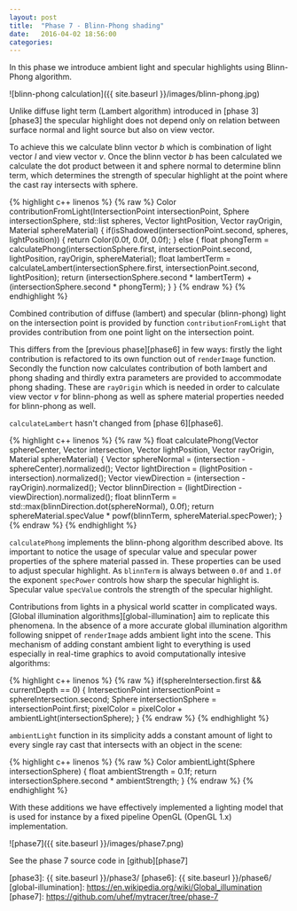 ```yaml
---
layout: post
title:  "Phase 7 - Blinn-Phong shading"
date:   2016-04-02 18:56:00
categories:
---
```


In this phase we introduce ambient light and specular highlights using Blinn-Phong algorithm.

![blinn-phong calculation]({{ site.baseurl }}/images/blinn-phong.jpg)

Unlike diffuse light term (Lambert algorithm) introduced in [phase 3][phase3] the specular highlight does not depend only on relation between surface normal and light source but also on view vector.

To achieve this we calculate blinn vector *b* which is combination of light vector *l* and view vector *v*. Once the blinn vector *b* has been calculated we calculate the dot product between it and sphere normal to determine blinn term, which determines the strength of specular highlight at the point where the cast ray intersects with sphere.

{% highlight c++ linenos %}
{% raw %}
Color contributionFromLight(IntersectionPoint intersectionPoint, Sphere intersectionSphere, std::list<Sphere> spheres, Vector lightPosition, Vector rayOrigin, Material sphereMaterial) {
  if(isShadowed(intersectionPoint.second, spheres, lightPosition)) {
    return Color(0.0f, 0.0f, 0.0f);
  } else {
    float phongTerm = calculatePhong(intersectionSphere.first, intersectionPoint.second, lightPosition, rayOrigin, sphereMaterial);
    float lambertTerm = calculateLambert(intersectionSphere.first, intersectionPoint.second, lightPosition);
    return (intersectionSphere.second * lambertTerm) + (intersectionSphere.second * phongTerm);
  }
}
{% endraw %}
{% endhighlight %}

Combined contribution of diffuse (lambert) and specular (blinn-phong) light on the intersection point is provided by function `contributionFromLight` that provides contribution from one point light on the intersection point.

This differs from the [previous phase][phase6] in few ways: firstly the light contribution is refactored to its own function out of `renderImage` function. Secondly the function now calculates contribution of both lambert and phong shading and thirdly extra parameters are provided to accommodate phong shading. These are `rayOrigin` which is needed in order to calculate view vector *v* for blinn-phong as well as sphere material properties needed for blinn-phong as well.

`calculateLambert` hasn't changed from [phase 6][phase6].

{% highlight c++ linenos %}
{% raw %}
float calculatePhong(Vector sphereCenter, Vector intersection, Vector lightPosition, Vector rayOrigin, Material sphereMaterial) {
  Vector sphereNormal = (intersection - sphereCenter).normalized();
  Vector lightDirection = (lightPosition - intersection).normalized();
  Vector viewDirection = (intersection - rayOrigin).normalized();
  Vector blinnDirection = (lightDirection - viewDirection).normalized();
  float blinnTerm = std::max(blinnDirection.dot(sphereNormal), 0.0f);
  return sphereMaterial.specValue * powf(blinnTerm, sphereMaterial.specPower);
}
{% endraw %}
{% endhighlight %}

`calculatePhong` implements the blinn-phong algorithm described above. Its important to notice the usage of specular value and specular power properties of the sphere material passed in. These properties can be used to adjust specular highlight. As `blinnTerm` is always between `0.0f` and `1.0f` the exponent `specPower` controls how sharp the specular highlight is. Specular value `specValue` controls the strength of the specular highlight.

Contributions from lights in a physical world scatter in complicated ways. [Global illumination algorithms][global-illumination] aim to replicate this phenomena. In the absence of a more accurate global illumination algorithm following snippet of `renderImage` adds ambient light into the scene. This mechanism of adding constant ambient light to everything is used especially in real-time graphics to avoid computationally intesive algorithms:

{% highlight c++ linenos %}
{% raw %}
if(sphereIntersection.first && currentDepth == 0) {
  IntersectionPoint intersectionPoint = sphereIntersection.second;
  Sphere intersectionSphere = intersectionPoint.first;
  pixelColor = pixelColor + ambientLight(intersectionSphere);
}
{% endraw %}
{% endhighlight %}

`ambientLight` function in its simplicity adds a constant amount of light to every single ray cast that intersects with an object in the scene:

{% highlight c++ linenos %}
{% raw %}
Color ambientLight(Sphere intersectionSphere) {
  float ambientStrength = 0.1f;
  return intersectionSphere.second * ambientStrength;
}
{% endraw %}
{% endhighlight %}

With these additions we have effectively implemented a lighting model that is used for instance by a fixed pipeline OpenGL (OpenGL 1.x) implementation.

![phase7]({{ site.baseurl }}/images/phase7.png)

See the phase 7 source code in [github][phase7]

[phase3]:              {{ site.baseurl }}/phase3/
[phase6]:              {{ site.baseurl }}/phase6/
[global-illumination]: https://en.wikipedia.org/wiki/Global_illumination
[phase7]:              https://github.com/uhef/mytracer/tree/phase-7

